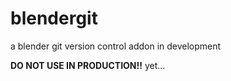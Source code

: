 # blendergit
a blender git version control addon in development

**DO NOT USE IN PRODUCTION!!** yet...
